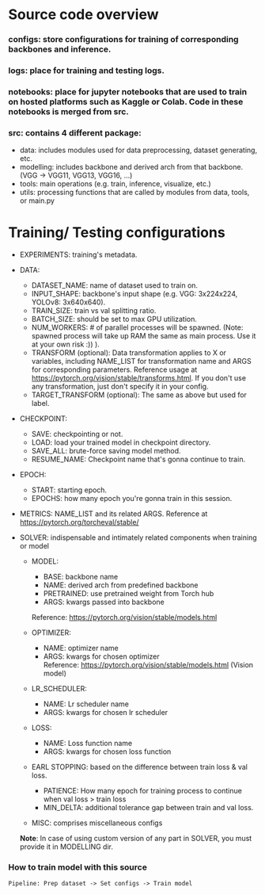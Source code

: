 # Source code overview
### configs: store configurations for training of corresponding backbones and inference.

### logs: place for training and testing logs.

### notebooks: place for jupyter notebooks that are used to train on hosted platforms such as Kaggle or Colab. Code in these notebooks is merged from src.

### src: contains 4 different package:
  + data: includes modules used for data preprocessing, dataset generating, etc.
  + modelling: includes backbone and derived arch from that backbone. (VGG -> VGG11, VGG13, VGG16, ...)
  + tools: main operations (e.g. train, inference, visualize, etc.)
  + utils: processing functions that are called by modules from data, tools, or main.py

# Training/ Testing configurations
  + EXPERIMENTS: training's metadata.
  + DATA:
    + DATASET_NAME: name of dataset used to train on.
    + INPUT_SHAPE: backbone's input shape (e.g. VGG: 3x224x224, YOLOv8: 3x640x640).
    + TRAIN_SIZE: train vs val splitting ratio. 
    + BATCH_SIZE: should be set to max GPU utilization.
    + NUM_WORKERS: # of parallel processes will be spawned. (Note: spawned process will take up RAM the same as main process. Use it at your own risk :\)\) ).
    + TRANSFORM (optional): Data transformation applies to X or variables, including NAME_LIST for transformation name and ARGS for corresponding parameters. Reference usage at https://pytorch.org/vision/stable/transforms.html. If you don't use any transformation, just don't specify it in your config.
    + TARGET_TRANSFORM (optional): The same as above but used for label.
  + CHECKPOINT:
    + SAVE: checkpointing or not.
    + LOAD: load your trained model in checkpoint directory.
    + SAVE_ALL: brute-force saving model method.
    + RESUME_NAME: Checkpoint name that's gonna continue to train.
  + EPOCH:
    + START: starting epoch.
    + EPOCHS: how many epoch you're gonna train in this session.
  + METRICS: NAME_LIST and its related ARGS. Reference at https://pytorch.org/torcheval/stable/
  + SOLVER: indispensable and intimately related components when training or model
    + MODEL:
        + BASE: backbone name
        + NAME: derived arch from predefined backbone
        + PRETRAINED: use pretrained weight from Torch hub
        + ARGS: kwargs passed into backbone<br>
    
      Reference: https://pytorch.org/vision/stable/models.html

    
    + OPTIMIZER:
        + NAME: optimizer name
        + ARGS: kwargs for chosen optimizer  
        Reference: https://pytorch.org/vision/stable/models.html (Vision model)
    + LR_SCHEDULER:
        + NAME: Lr scheduler name
        + ARGS: kwargs for chosen lr scheduler
    + LOSS:
        + NAME: Loss function name
        + ARGS: kwargs for chosen loss function
    + EARL STOPPING: based on the difference between train loss & val loss.
        + PATIENCE: How many epoch for training process to continue when val loss > train loss
        + MIN_DELTA: additional tolerance gap between train and val loss. 
    + MISC: comprises miscellaneous configs

    **Note**: In case of using custom version of any part in SOLVER, you must provide it in MODELLING dir.

### How to train model with this source
    Pipeline: Prep dataset -> Set configs -> Train model